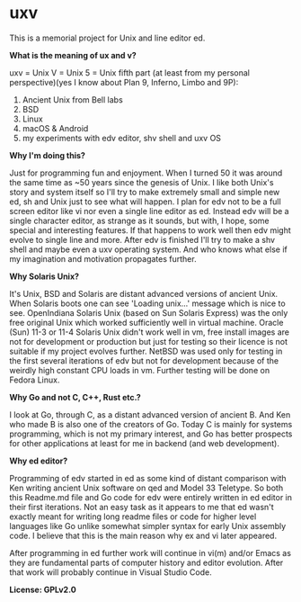 # uxv

This is a memorial project for Unix and line editor ed.

**What is the meaning of ux and v?**

uxv = Unix V = Unix 5 = Unix fifth part (at least from my personal perspective)(yes I know about Plan 9, Inferno, Limbo and 9P):

1. Ancient Unix from Bell labs
2. BSD
3. Linux
4. macOS & Android
5. my experiments with edv editor, shv shell and uxv OS

**Why I'm doing this?**

Just for programming fun and enjoyment. When I turned 50 it was around the same time as ~50 years since the genesis of Unix. I like both Unix's story and system itself so I'll try to make extremely small and simple new ed, sh and Unix just to see what will happen. I plan for edv not to be a full screen editor like vi nor even a single line editor as ed. Instead edv will be a single character editor, as strange as it sounds, but with, I hope, some special and interesting features. If that happens to work well then edv might evolve to single line and more. After edv is finished I'll try to make a shv shell and maybe even a uxv operating system. And who knows what else if my imagination and motivation propagates further.

**Why Solaris Unix?**

It's Unix, BSD and Solaris are distant advanced versions of ancient Unix. When Solaris boots one can see 'Loading unix...' message which is nice to see. OpenIndiana Solaris Unix (based on Sun Solaris Express) was the only free original Unix which worked sufficiently well in virtual machine. Oracle (Sun) 11-3 or 11-4 Solaris Unix didn't work well in vm, free install images are not for development or production but just for testing so their licence is not suitable if my project evolves further. NetBSD was used only for testing in the first several iterations of edv but not for development because of the weirdly high constant CPU loads in vm. Further testing will be done on Fedora Linux.

**Why Go and not C, C++, Rust etc.?**

I look at Go, through C, as a distant advanced version of ancient B. And Ken who made B is also one of the creators of Go. Today C is mainly for systems programming, which is not my primary interest, and Go has better prospects for other applications at least for me in backend (and web development).

**Why ed editor?**

Programming of edv started in ed as some kind of distant comparison with Ken writing ancient Unix software on qed and Model 33 Teletype. So both this Readme.md file and Go code for edv were entirely written in ed editor in their first iterations. Not an easy task as it appears to me that ed wasn't exactly meant for writing long readme files or code for higher level languages like Go unlike somewhat simpler syntax for early Unix assembly code. I believe that this is the main reason why ex and vi later appeared.

After programming in ed further work will continue in vi(m) and/or Emacs as they are fundamental parts of computer history and editor evolution. After that work will probably continue in Visual Studio Code.

**License: GPLv2.0**
